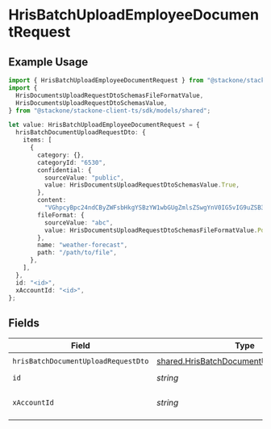 # HrisBatchUploadEmployeeDocumentRequest

## Example Usage

```typescript
import { HrisBatchUploadEmployeeDocumentRequest } from "@stackone/stackone-client-ts/sdk/models/operations";
import {
  HrisDocumentsUploadRequestDtoSchemasFileFormatValue,
  HrisDocumentsUploadRequestDtoSchemasValue,
} from "@stackone/stackone-client-ts/sdk/models/shared";

let value: HrisBatchUploadEmployeeDocumentRequest = {
  hrisBatchDocumentUploadRequestDto: {
    items: [
      {
        category: {},
        categoryId: "6530",
        confidential: {
          sourceValue: "public",
          value: HrisDocumentsUploadRequestDtoSchemasValue.True,
        },
        content:
          "VGhpcyBpc24ndCByZWFsbHkgYSBzYW1wbGUgZmlsZSwgYnV0IG5vIG9uZSB3aWxsIGV2ZXIga25vdyE",
        fileFormat: {
          sourceValue: "abc",
          value: HrisDocumentsUploadRequestDtoSchemasFileFormatValue.Pdf,
        },
        name: "weather-forecast",
        path: "/path/to/file",
      },
    ],
  },
  id: "<id>",
  xAccountId: "<id>",
};
```

## Fields

| Field                                                                                                       | Type                                                                                                        | Required                                                                                                    | Description                                                                                                 |
| ----------------------------------------------------------------------------------------------------------- | ----------------------------------------------------------------------------------------------------------- | ----------------------------------------------------------------------------------------------------------- | ----------------------------------------------------------------------------------------------------------- |
| `hrisBatchDocumentUploadRequestDto`                                                                         | [shared.HrisBatchDocumentUploadRequestDto](../../../sdk/models/shared/hrisbatchdocumentuploadrequestdto.md) | :heavy_check_mark:                                                                                          | N/A                                                                                                         |
| `id`                                                                                                        | *string*                                                                                                    | :heavy_check_mark:                                                                                          | N/A                                                                                                         |
| `xAccountId`                                                                                                | *string*                                                                                                    | :heavy_check_mark:                                                                                          | The account identifier                                                                                      |